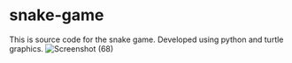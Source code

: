 # snake-game
This is source code for the snake game. Developed using python and turtle graphics.
![Screenshot (68)](https://user-images.githubusercontent.com/95219799/183573219-20dbf425-bbc3-4f37-a69c-8dcaa3c1d9d5.png)
 
